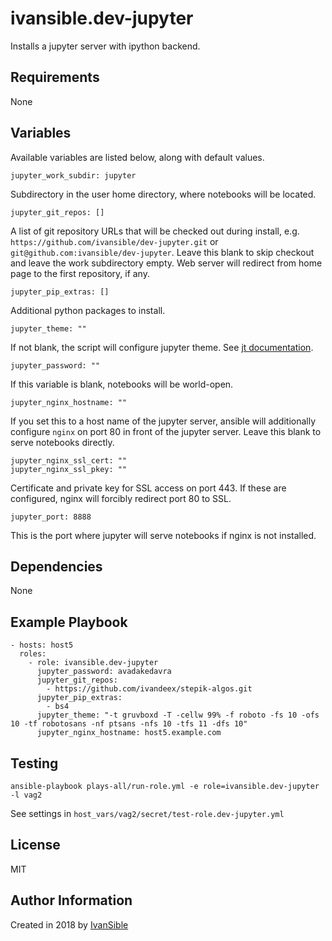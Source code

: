 # ivansible.dev-jupyter

Installs a jupyter server with ipython backend.


## Requirements

None


## Variables

Available variables are listed below, along with default values.

    jupyter_work_subdir: jupyter

Subdirectory in the user home directory, where notebooks will be located.

    jupyter_git_repos: []

A list of git repository URLs that will be checked out during install,
e.g. `https://github.com/ivansible/dev-jupyter.git`
or `git@github.com:ivansible/dev-jupyter`.
Leave this blank to skip checkout and leave the work subdirectory empty.
Web server will redirect from home page to the first repository, if any.

    jupyter_pip_extras: []

Additional python packages to install.

    jupyter_theme: ""

If not blank, the script will configure jupyter theme.
See [jt documentation](https://github.com/dunovank/jupyter-themes).

    jupyter_password: ""

If this variable is blank, notebooks will be world-open.

    jupyter_nginx_hostname: ""

If you set this to a host name of the jupyter server, ansible will
additionally configure `nginx` on port 80 in front of the jupyter server.
Leave this blank to serve notebooks directly.

    jupyter_nginx_ssl_cert: ""
    jupyter_nginx_ssl_pkey: ""

Certificate and private key for SSL access on port 443.
If these are configured, nginx will forcibly redirect port 80 to SSL.

    jupyter_port: 8888

This is the port where jupyter will serve notebooks if nginx is not installed.


## Dependencies

None


## Example Playbook

    - hosts: host5
      roles:
        - role: ivansible.dev-jupyter
          jupyter_password: avadakedavra
          jupyter_git_repos:
            - https://github.com/ivandeex/stepik-algos.git
          jupyter_pip_extras:
            - bs4
          jupyter_theme: "-t gruvboxd -T -cellw 99% -f roboto -fs 10 -ofs 10 -tf robotosans -nf ptsans -nfs 10 -tfs 11 -dfs 10"
          jupyter_nginx_hostname: host5.example.com


## Testing

    ansible-playbook plays-all/run-role.yml -e role=ivansible.dev-jupyter -l vag2

See settings in `host_vars/vag2/secret/test-role.dev-jupyter.yml`


## License

MIT


## Author Information

Created in 2018 by [IvanSible](https://github.com/ivansible)
